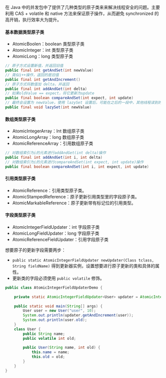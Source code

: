 在 Java 中的并发包中了提供了几种类型的原子类来来解决线程安全的问题。主要利用 CAS + volatile 和 native 方法来保证原子操作，从而避免 synchronized 的高开销，执行效率大为提升。

#### 基本数据类型原子类

* AtomicBoolen：boolean 类型原子类
* AtomicInteger：int 类型原子类
* AtomicLong：long 类型原子类

```java
// 原子方式设置新值，并返回旧值
public final int getAndSet(int newValue)
// 类似i++操作，返回的是旧值
public final int getAndIncrement()  
// 原子方式将数值加 delta，并返回
public final int addAndGet(int delta)
// 如果oldValue == expect，将它更新为update
public final boolean compareAndSet(int expect, int update)  
// 最终会设置为 newValue，使用 lazySet 设置后，可能在之后的一段中，其他线程读到的还是旧值
public final void lazySet(int newValue)   
```

#### 数组类型原子类

* AtomicIntegerArray：Int 数组原子类
* AtomicLongArray：long 数组原子类
* AtomicReferenceArray：引用数组原子类

```java
// 对数组索引为i的元素进行addAndGet(int delta)操作
public final int addAndGet(int i, int delta)  
// 对数组索引为i的元素进行compareAndSet(int expect, int update)操作
public final boolean compareAndSet(int i, int expect, int update)
```

#### 引用类型原子类

* AtomicReference：引用类型原子类。
* AtomicStampedReference：原子更新引用类型里的字段原子类。
* AtomicMarkableReference：原子更新带有标记位的引用类型。

#### 字段类型原子类

* AtomicIntegerFieldUpdater：int 字段原子类
* AtomicLongFieldUpdater：long 字段原子类
* AtomicReferenceFieldUpdater：引用字段原子类

想要原子的更新字段需要两步：

* `public static AtomicIntegerFieldUpdater newUpdater(Class tclass, String fieldName)` 得到更新器实例，设置想要进行原子更新的类和具体的属性。
* 更新类的字段必须使用 `public volatile` 修饰。

```java
public class AtomicIntegerFieldUpdaterDemo {
    
    private static AtomicIntegerFieldUpdater<User> updater = AtomicIntegerFieldUpdater.newUpdater(User.class, "old");
    
    public static void main(String[] args) {
        User user = new User("user", 10);
        System.out.println(updater.getAndIncrement(user));
        System.out.println(user.old);
    }    
    class User {
        public String name;
        public volatile int old;
        
        public User(String name, int old) {
            this.name = name;
            this.old = old;
        }
    }
}
```


